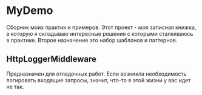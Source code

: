 # MyDemo
Сборник моих практик и примеров. Этот проект - моя записная книжка, в которую я складываю интересные решения с которыми сталкиваюсь в практике. Второе назначение это набор шаблонов и паттернов.

## HttpLoggerMiddleware
Предназначен для отладочных работ. Если возникла необходимость логировать входящие запросы, значит, что-то в этой жизни у вас идет не так.
